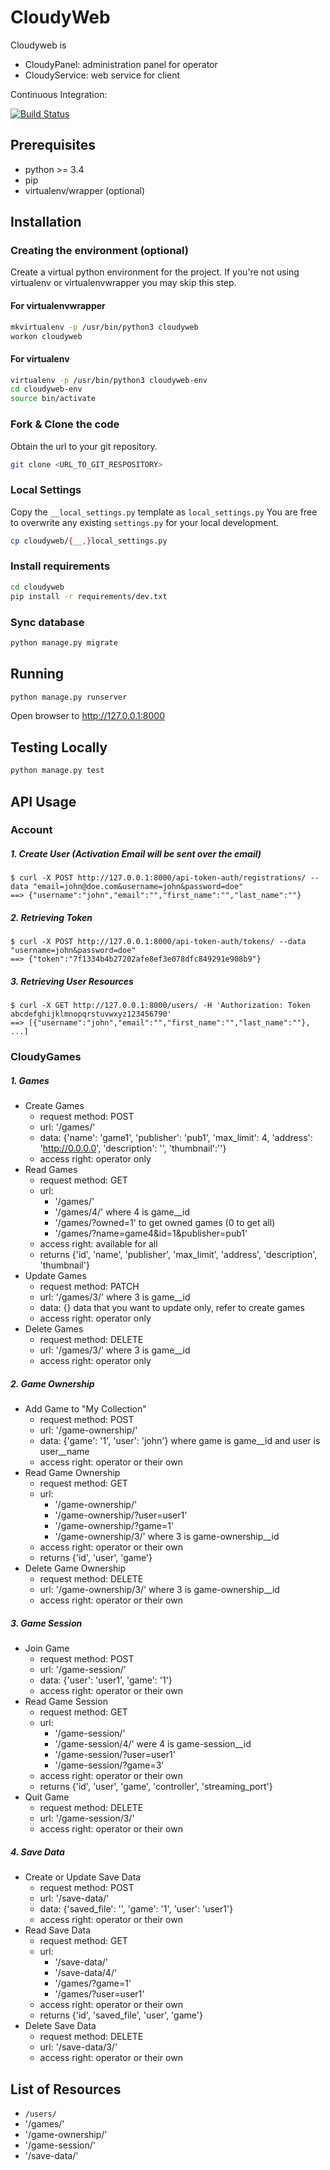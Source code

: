 # CloudyWeb

Cloudyweb is
- CloudyPanel: administration panel for operator
- CloudyService: web service for client

Continuous Integration:

[![Build Status](https://travis-ci.org/insert-coin/cloudyweb.svg?branch=master)](https://travis-ci.org/insert-coin/cloudyweb)

## Prerequisites ##

- python >= 3.4
- pip
- virtualenv/wrapper (optional)

## Installation ##
### Creating the environment (optional) ###
Create a virtual python environment for the project.
If you're not using virtualenv or virtualenvwrapper you may skip this step.

#### For virtualenvwrapper ####
```bash
mkvirtualenv -p /usr/bin/python3 cloudyweb
workon cloudyweb
```

#### For virtualenv ####
```bash
virtualenv -p /usr/bin/python3 cloudyweb-env
cd cloudyweb-env
source bin/activate
```

### Fork & Clone the code ###
Obtain the url to your git repository.

```bash
git clone <URL_TO_GIT_RESPOSITORY>
```

### Local Settings ###

Copy the `__local_settings.py` template as `local_settings.py`
You are free to overwrite any existing `settings.py` 
for your local development.

```bash
cp cloudyweb/{__,}local_settings.py
```

### Install requirements ###
```bash
cd cloudyweb
pip install -r requirements/dev.txt
```

### Sync database ###
```bash
python manage.py migrate
```

## Running ##
```bash
python manage.py runserver
```

Open browser to http://127.0.0.1:8000


## Testing Locally ##
```bash
python manage.py test
```


## API Usage ##
### Account ###
##### 1. Create User (Activation Email will be sent over the email) #####
    $ curl -X POST http://127.0.0.1:8000/api-token-auth/registrations/ --data "email=john@doe.com&username=john&password=doe"
    ==> {"username":"john","email":"","first_name":"","last_name":""}

##### 2. Retrieving Token #####
    $ curl -X POST http://127.0.0.1:8000/api-token-auth/tokens/ --data "username=john&password=doe"
    ==> {"token":"7f1334b4b27202afe8ef3e078dfc849291e908b9"}

##### 3. Retrieving User Resources #####
    $ curl -X GET http://127.0.0.1:8000/users/ -H 'Authorization: Token abcdefghijklmnopqrstuvwxyz123456790'
    ==> [{"username":"john","email":"","first_name":"","last_name":""}, ...]

### CloudyGames ###
##### 1. Games #####
  * Create Games
    * request method: POST
    *  url: '/games/'
    * data: {'name': 'game1', 'publisher': 'pub1', 'max_limit': 4, 'address': 'http://0.0.0.0', 'description': '', 'thumbnail':''}
    * access right: operator only
  * Read Games
    * request method: GET
    * url:
      * '/games/'
      * '/games/4/' where 4 is game__id
      * '/games/?owned=1' to get owned games (0 to get all)
      * '/games/?name=game4&id=1&publisher=pub1'
    * access right: available for all
    * returns {'id', 'name', 'publisher', 'max_limit', 'address', 'description', 'thumbnail'}
  * Update Games
    * request method: PATCH
    * url: '/games/3/' where 3 is game__id
    * data: {} data that you want to update only, refer to create games
    * access right: operator only
 * Delete Games
    * request method: DELETE
    * url: '/games/3/' where 3 is game__id
    * access right: operator only
##### 2. Game Ownership #####
  * Add Game to "My Collection"
      * request method: POST
      * url: '/game-ownership/'
      * data: {'game': '1', 'user': 'john'} where game is game__id and user is user__name
      * access right: operator or their own
  * Read Game Ownership
    * request method: GET
    * url:
      * '/game-ownership/'
      * '/game-ownership/?user=user1'
      * '/game-ownership/?game=1'
      * '/game-ownership/3/' where 3 is game-ownership__id
     * access right: operator or their own
     * returns {'id', 'user', 'game'}
  * Delete Game Ownership
    * request method: DELETE
    * url: '/game-ownership/3/' where 3 is game-ownership__id
    * access right: operator or their own
##### 3. Game Session #####
  * Join Game
    * request method: POST
    * url: '/game-session/'
    * data: {'user': 'user1', 'game': '1'}
    * access right: operator or their own
  * Read Game Session
    * request method: GET
    * url:
      * '/game-session/'
      * '/game-session/4/' were 4 is game-session__id
      * '/game-session/?user=user1'
      * '/game-session/?game=3'
    * access right: operator or their own
    * returns {'id', 'user', 'game', 'controller', 'streaming_port'}
  * Quit Game
    * request method: DELETE
    * url: '/game-session/3/'
     * access right: operator or their own
##### 4. Save Data #####
  * Create or Update Save Data
    * request method: POST
    * url: '/save-data/'
    * data: {'saved_file': '', 'game': '1', 'user': 'user1'}
    * access right: operator or their own
  * Read Save Data
    * request method: GET
    * url:
      * '/save-data/'
      * '/save-data/4/'
      * '/games/?game=1'
      * '/games/?user=user1'
    * access right: operator or their own
    * returns {'id', 'saved_file', 'user', 'game'}
  * Delete Save Data
    * request method: DELETE
    * url: '/save-data/3/'
    * access right: operator or their own

## List of Resources

* `/users/`
* '/games/'
* '/game-ownership/'
* '/game-session/'
* '/save-data/'
